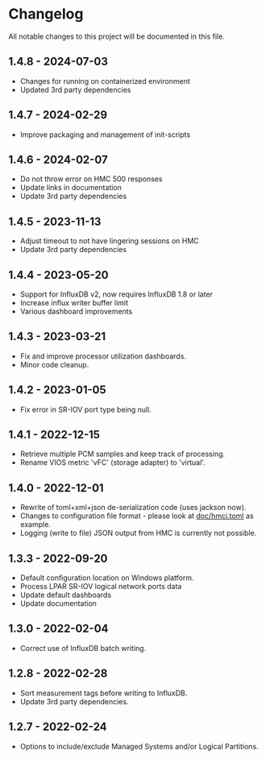 # Changelog

All notable changes to this project will be documented in this file.

## 1.4.8 - 2024-07-03
- Changes for running on containerized environment
- Updated 3rd party dependencies

## 1.4.7 - 2024-02-29
- Improve packaging and management of init-scripts

## 1.4.6 - 2024-02-07
- Do not throw error on HMC 500 responses
- Update links in documentation
- Update 3rd party dependencies

## 1.4.5 - 2023-11-13
- Adjust timeout to not have lingering sessions on HMC
- Update 3rd party dependencies

## 1.4.4 - 2023-05-20
- Support for InfluxDB v2, now requires InfluxDB 1.8 or later
- Increase influx writer buffer limit
- Various dashboard improvements

## 1.4.3 - 2023-03-21
- Fix and improve processor utilization dashboards.
- Minor code cleanup.

## 1.4.2 - 2023-01-05
- Fix error in SR-IOV port type being null.

## 1.4.1 - 2022-12-15
- Retrieve multiple PCM samples and keep track of processing.
- Rename VIOS metric 'vFC' (storage adapter) to 'virtual'.

## 1.4.0 - 2022-12-01
- Rewrite of toml+xml+json de-serialization code (uses jackson now).
- Changes to configuration file format - please look at [doc/hmci.toml](doc/hmci.toml) as example.
- Logging (write to file) JSON output from HMC is currently not possible.

## 1.3.3 - 2022-09-20
- Default configuration location on Windows platform.
- Process LPAR SR-IOV logical network ports data
- Update default dashboards
- Update documentation

## 1.3.0 - 2022-02-04
- Correct use of InfluxDB batch writing.

## 1.2.8 - 2022-02-28
- Sort measurement tags before writing to InfluxDB.
- Update 3rd party dependencies.


## 1.2.7 - 2022-02-24
- Options to include/exclude Managed Systems and/or Logical Partitions.
